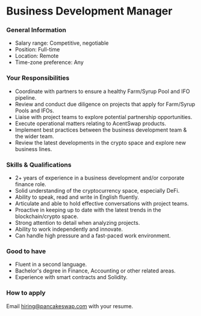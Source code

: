 # Business Development Manager

### General Information

* Salary range: Competitive, negotiable
* Position: Full-time
* Location: Remote
* Time-zone preference: Any

### Your Responsibilities

* Coordinate with partners to ensure a healthy Farm/Syrup Pool and IFO pipeline.
* Review and conduct due diligence on projects that apply for Farm/Syrup Pools and IFOs.
* Liaise with project teams to explore potential partnership opportunities.
* Execute operational matters relating to AcentSwap products.
* Implement best practices between the business development team & the wider team.
* Review the latest developments in the crypto space and explore new business lines.

### Skills & Qualifications

* 2+ years of experience in a business development and/or corporate finance role.
* Solid understanding of the cryptocurrency space, especially DeFi.
* Ability to speak, read and write in English fluently.
* Articulate and able to hold effective conversations with project teams.
* Proactive in keeping up to date with the latest trends in the blockchain/crypto space.
* Strong attention to detail when analyzing projects.
* Ability to work independently and innovate.
* Can handle high pressure and a fast-paced work environment.

### Good to have

* Fluent in a second language.
* Bachelor's degree in Finance, Accounting or other related areas.
* Experience with smart contracts and Solidity.

### How to apply

Email hiring@pancakeswap.com with your resume.
